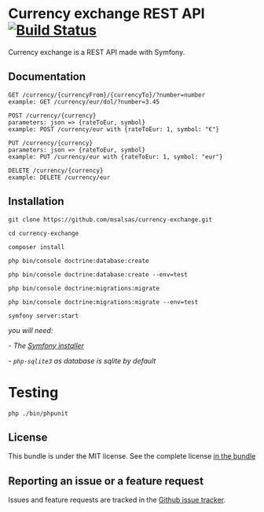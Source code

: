 Currency exchange REST API [![Build Status](https://travis-ci.org/msalsas/currency-exchange.svg?branch=master)](https://travis-ci.org/msalsas/currency-exchange)
==========================

Currency exchange is a REST API made with Symfony.

Documentation
-------------

    GET /currency/{currencyFrom}/{currencyTo}/?number=number
    example: GET /currency/eur/dol/?number=3.45
    
    POST /currency/{currency}
    parameters: json => {rateToEur, symbol}
    example: POST /currency/eur with {rateToEur: 1, symbol: "€"}

    PUT /currency/{currency}
    parameters: json => {rateToEur, symbol}
    example: PUT /currency/eur with {rateToEur: 1, symbol: "eur"}
    
    DELETE /currency/{currency}
    example: DELETE /currency/eur

Installation
------------

    git clone https://github.com/msalsas/currency-exchange.git

    cd currency-exchange

    composer install

    php bin/console doctrine:database:create

    php bin/console doctrine:database:create --env=test
    
    php bin/console doctrine:migrations:migrate

    php bin/console doctrine:migrations:migrate --env=test

    symfony server:start 
    
*you will need:*
 
 *- The [Symfony installer](https://symfony.com/download)*
 
 *- `php-sqlite3` as database is sqlite by default*

Testing
=======

    php ./bin/phpunit

License
-------

This bundle is under the MIT license. See the complete license [in the bundle](LICENSE)

Reporting an issue or a feature request
---------------------------------------

Issues and feature requests are tracked in the [Github issue tracker](https://github.com/msalsas/currency-exchange/issues).
